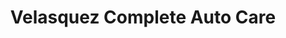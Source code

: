---
title: "Velasquez Complete Auto Care"
url: /milwaukee/velasquez-complete-auto-care/
shop: Autowerkstatt
---